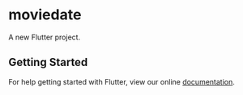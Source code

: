 # moviedate

A new Flutter project.

## Getting Started

For help getting started with Flutter, view our online
[documentation](https://flutter.io/).
